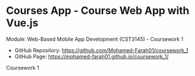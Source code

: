 # Courses App - Course Web App with Vue.js

Module: Web-Based Mobile App Development (CST3145) - Coursework 1

- GitHub Repository: https://github.com/Mohamed-Farah01/coursework_1
- GitHub Page:  https://mohamed-farah01.github.io/coursework_1/

Coursework 1
